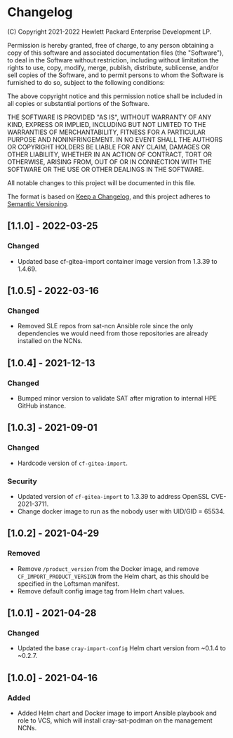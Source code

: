 # Changelog

(C) Copyright 2021-2022 Hewlett Packard Enterprise Development LP.

Permission is hereby granted, free of charge, to any person obtaining a
copy of this software and associated documentation files (the "Software"),
to deal in the Software without restriction, including without limitation
the rights to use, copy, modify, merge, publish, distribute, sublicense,
and/or sell copies of the Software, and to permit persons to whom the
Software is furnished to do so, subject to the following conditions:

The above copyright notice and this permission notice shall be included
in all copies or substantial portions of the Software.

THE SOFTWARE IS PROVIDED "AS IS", WITHOUT WARRANTY OF ANY KIND, EXPRESS OR
IMPLIED, INCLUDING BUT NOT LIMITED TO THE WARRANTIES OF MERCHANTABILITY,
FITNESS FOR A PARTICULAR PURPOSE AND NONINFRINGEMENT.  IN NO EVENT SHALL
THE AUTHORS OR COPYRIGHT HOLDERS BE LIABLE FOR ANY CLAIM, DAMAGES OR
OTHER LIABILITY, WHETHER IN AN ACTION OF CONTRACT, TORT OR OTHERWISE,
ARISING FROM, OUT OF OR IN CONNECTION WITH THE SOFTWARE OR THE USE OR
OTHER DEALINGS IN THE SOFTWARE.

All notable changes to this project will be documented in this file.

The format is based on [Keep a Changelog](https://keepachangelog.com/en/1.0.0/),
and this project adheres to [Semantic Versioning](https://semver.org/spec/v2.0.0.html).

## [1.1.0] - 2022-03-25

### Changed
- Updated base cf-gitea-import container image version from 1.3.39 to 1.4.69.

## [1.0.5] - 2022-03-16

### Changed
- Removed SLE repos from sat-ncn Ansible role since the only dependencies we
  would need from those repositories are already installed on the NCNs.

## [1.0.4] - 2021-12-13

### Changed
- Bumped minor version to validate SAT after migration to internal HPE GitHub
  instance.

## [1.0.3] - 2021-09-01

### Changed
- Hardcode version of ``cf-gitea-import``.

### Security
- Updated version of ``cf-gitea-import`` to 1.3.39
  to address OpenSSL CVE-2021-3711.
- Change docker image to run as the nobody user with UID/GID = 65534.

## [1.0.2] - 2021-04-29

### Removed
- Remove ``/product_version`` from the Docker image, and remove
  ``CF_IMPORT_PRODUCT_VERSION`` from the Helm chart, as this should
  be specified in the Loftsman manifest.
- Remove default config image tag from Helm chart values.

## [1.0.1] - 2021-04-28

### Changed
- Updated the base ``cray-import-config`` Helm chart version from ~0.1.4
  to ~0.2.7.

## [1.0.0] - 2021-04-16

### Added
- Added Helm chart and Docker image to import Ansible playbook and role to
  VCS, which will install cray-sat-podman on the management NCNs.
